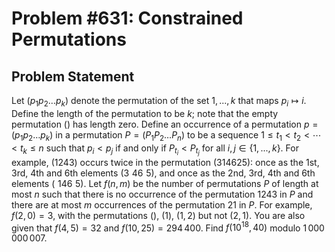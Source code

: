 # Problem #631: Constrained Permutations 

## Problem Statement 

Let $(p_1 p_2 \ldots p_k)$ denote the permutation of the set ${1, ..., k}$ that maps $p_i\mapsto i$. Define the length of the permutation to be $k$; note that the empty permutation $()$ has length zero.
Define an occurrence of a permutation $p=(p_1 p_2 \ldots p_k)$ in a permutation $P=(P_1 P_2 \ldots P_n)$ to be a sequence $1\leq t_1 < t_2 < \cdots < t_k \leq n$ such that $p_i < p_j$ if and only if $P_{t_i} < P_{t_j}$ for all $i,j \in \{1, ..., k\}$.
For example, $(1243)$ occurs twice in the permutation $(314625)$: once as the 1st, 3rd, 4th and 6th elements $(3\,\,46\,\,5)$, and once as the 2nd, 3rd, 4th and 6th elements $(\,\,146\,\,5)$.
Let $f(n, m)$ be the number of permutations $P$ of length at most $n$ such that there is no occurrence of the permutation $1243$ in $P$ and there are at most $m$ occurrences of the permutation $21$ in $P$.
For example, $f(2,0) = 3$, with the permutations $()$, $(1)$, $(1,2)$ but not $(2,1)$.
You are also given that $f(4, 5) = 32$ and $f(10, 25) = 294\,400$.
Find $f(10^{18}, 40)$ modulo $1\,000\,000\,007$.
